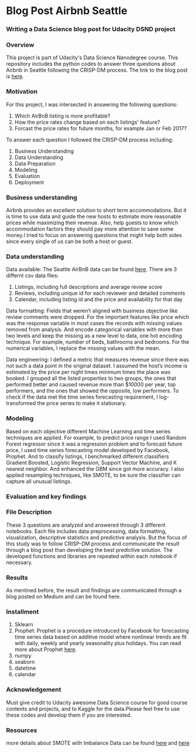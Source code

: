 # Blog Post Airbnb Seattle
### Writing a Data Science blog post for Udacity DSND project 

### Overview
This project is part of Udacity's Data Science Nanodegree course. This repository includes the python codes to answer three questions about Airbnb in Seattle following the CRISP-DM process. The link to the blog post is [here](https://medium.com/@rahil.bagheri/using-data-to-help-seattle-airbnb-hosts-and-guests-make-smarter-decisions-39749cc43ae). 

### Motivation 
For this project, I was intersected in answering the following questions:
1) Which AirBnB listing is more profitable?
2) How the price rates change based on each listings' feature?
3) Forcast the price rates for future months, for example Jan or Feb 2017?

To answer each question I followed the CRISP-DM process including:

1) Business Understanding
2) Data Understanding
3) Data Preparation
4) Modeling
5) Evaluation
6) Deployment

### Business understanding 
Airbnb provides an excellent solution to short term accommodations. But it is time to use data and guide the new hosts to estimate more reasonable prices while maximizing their revenue. Also, help guests to know which accommodation factors they should pay more attention to save some money.I tried to focus on answering questions that might help both sides since every single of us can be both a host or guest. 

### Data understanding
Data available:
The Seattle AirBnB data can be found [here](https://www.kaggle.com/airbnb/seattle). There are 3 differnt csv data files:
1) Listings, including full descriptions and average review score  
2) Reviews, including unique id for each reviewer and detailed comments  
3) Calendar, including listing id and the price and availability for that day

Data formatting:
Fields that weren’t aligned with business objective like review comments were dropped. For the important features like price which was the response variable in most cases the records with missing values removed from analysis. And encode categorical variables with more than two levels and keep the missing as a new level to data, one hot encoding technique. For example, number of beds, bathrooms and bedrooms. For the numerical variables, I replace the missing values with the mean. 

Data engineering:
I defined a metric that measures revenue since there was not such a data point in the original dataset. I assumed the host’s income is estimated by the price per night times minimum times the place was booked. I grouped all the listed properties to two groups, the ones that performed better and caused revenue more than $10000 per year, top performers, and the ones that showed the opposite, low performers. 
To check if the data met the time series forecasting requirement, I log-transformed the price series to make it stationary.

### Modeling 
Based on each objective different Machine Learning and time series techniques are applied. For example, to predict price range I used Random Forest regressor since it was a regression problem and to forecast future price, I used time series forecasting model developed by Facebook, Prophet. And to classify listings, I benchmarked different classifiers Gradient Boosted, Logistic Regression, Support Vector Machine, and K nearest neighbor. And enhanced the GBM since got more accuracy.
I also applied resampling techniques, like SMOTE, to be sure the classifier can capture all unusual listings.
 
### Evaluation and key findings






### File Description
These 3 questions are analyzed and answered through 3 different notebooks. Each file includes data preprocessing, data formatting, visualization, descriptive statistics and predictive analysis. But the focus of this study was to follow CRISP-DM process and communicate the result through a blog post than developing the best predictive solution. The developed functions and libraries are repeated within each notebook if necessary.

### Results
As mentined before, the result and findings are communicated through a blog posted on Medium and can be found here.

### Installment
1) Sklearn 
2) Prophet: Prophet is a procedure introduced by Facebook for forecasting time series data based on additive model where nonlinear trends are fit with daily, weekly and yearly seasonality plus holidays. You can read more about Prophet [here](https://facebook.github.io/prophet/).
3) numpy
4) seaborn
5) datetime
6) calendar

### Acknowledgement
Must give credit to Udacity awesome Data Science course for good course contents and projects, and to Kaggle for the data.Please feel free to use these codes and develop them if you are interested. 

### Resources
more details about SMOTE with Imbalance Data can be found [here](https://www.kaggle.com/qianchao/smote-with-imbalance-data) and [here](https://www.kaggle.com/rafjaa/resampling-strategies-for-imbalanced-datasets)

